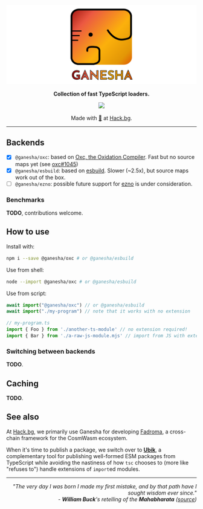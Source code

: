 <div align="center">

![Ganesha](./ganesha.svg)

**Collection of fast TypeScript loaders.**

[![](https://img.shields.io/npm/v/@hackbg/ganesha?color=%23f68f21&style=for-the-badge&label=@hackbg/ganesha)](https://fadroma.tech)

Made with [🧡](mailto:hello@hack.bg) at [Hack.bg](https://hack.bg).

</div>

---

## Backends

* [x] `@ganesha/oxc`: based on [Oxc, the Oxidation Compiler](https://github.com/oxc-project/oxc).
  Fast but no source maps yet (see [oxc#1045](https://github.com/oxc-project/oxc/issues/1045))
* [x] `@ganesha/esbuild`: based on [esbuild](https://github.com/evanw/esbuild).
  Slower (~2.5x), but source maps work out of the box.
* [ ] `@ganesha/ezno`: possible future support for [ezno](https://github.com/kaleidawave/ezno)
  is under consideration.

### Benchmarks

**TODO**, contributions welcome.

## How to use

Install with:

```sh
npm i --save @ganesha/oxc # or @ganesha/esbuild
```

Use from shell:

```sh
node --import @ganesha/oxc # or @ganesha/esbuild
```

Use from script:

```js
await import("@ganesha/oxc") // or @ganesha/esbuild
await import("./my-program") // note that it works with no extension
```

```ts
// my-program.ts
import { Foo } from './another-ts-module' // no extension required!
import { Bar } from './a-raw-js-module.mjs' // import from JS with extension
```

### Switching between backends

**TODO**.

## Caching

**TODO**.

## See also

At [Hack.bg](https://hack.bg), we primarily use Ganesha for developing
[Fadroma](https://fadroma.tech), a cross-chain framework for the CosmWasm ecosystem.

When it's time to publish a package, we switch over to **[Ubik](https://github.com/hackbg/ubik)**,
a complementary tool for publishing well-formed ESM packages from TypeScript while avoiding
the nastiness of how `tsc` chooses to (more like "refuses to") handle extensions
of `import`ed modules.

---

<div align="right">

*"The very day I was born I made my first mistake,
and by that path have I sought wisdom ever since."<br>
\- **William Buck**'s retelling of the **Mahabharata** ([source](https://hinduism.stackexchange.com/questions/16719/))*

</div>
